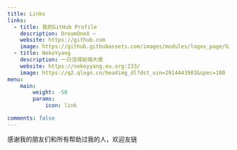 ```yaml
---
title: Links
links:
  - title: 我的GitHub Profile
    description: DreamOneX ~
    website: https://github.com
    image: https://github.githubassets.com/images/modules/logos_page/GitHub-Mark.png
  - title: NekoYyang
    description: 一只活得前端大佬
    website: https://nekoyyang.eu.org:233/
    image: https://q2.qlogo.cn/headimg_dl?dst_uin=2914443983&spec=100
menu:
    main: 
        weight: -50
        params:
            icon: link

comments: false
---
```


感谢我的朋友们和所有帮助过我的人，欢迎友链  
